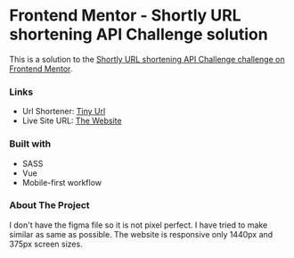 # Frontend Mentor - Shortly URL shortening API Challenge solution

This is a solution to the [Shortly URL shortening API Challenge challenge on Frontend Mentor](https://www.frontendmentor.io/challenges/url-shortening-api-landing-page-2ce3ob-G).

### Links

- Url Shortener: [Tiny Url](https://tinyurl.com/)
- Live Site URL: [The Website](https://url-shortener5039.netlify.app/)

### Built with

- SASS
- Vue
- Mobile-first workflow

### About The Project

I don't have the figma file so it is not pixel perfect. I have tried to make similar as same as possible. The website is responsive only 1440px and 375px screen sizes.
